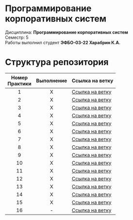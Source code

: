 # Программирование корпоративных систем
Дисциплина: **Программирование корпоративных систем** <br>
Семестр: 5 <br>
Работы выполнил студент **ЭФБО-03-22 Харабрин К.А.** <br>

# Структура репозитория
| Номер<br>Практики | Выполнение | Ссылка на ветку |
|:---:|:---:|---|
| 1 | X | [Ссылка на ветку](https://github.com/Vln4ik/PKS/tree/Practice-1) |
| 2 | X | [Ссылка на ветку](https://github.com/Vln4ik/PKS/tree/Practice-2) |
| 3 | X | [Ссылка на ветку](https://github.com/Vln4ik/PKS/tree/Practice-3) |
| 4 | X | [Ссылка на ветку](https://github.com/Vln4ik/PKS/tree/Practice-4) |
| 5 | X | [Ссылка на ветку](https://github.com/Vln4ik/PKS/tree/Practice-5) |
| 6 | X | [Ссылка на ветку](https://github.com/Vln4ik/PKS/tree/Practice-6) |
| 7 | X | [Ссылка на ветку](https://github.com/Vln4ik/PKS/tree/Practice-7) |
| 8 | X | [Ссылка на ветку](https://github.com/Vln4ik/PKS/tree/Practice-8) |
| 9 | X | [Ссылка на ветку](https://github.com/Vln4ik/PKS/tree/Practice-9) |
| 10 | X | [Ссылка на ветку](https://github.com/Vln4ik/PKS/tree/Practice-10) |
| 11 | X | [Ссылка на ветку](https://github.com/Vln4ik/PKS/tree/Practice-11) |
| 12 | X | [Ссылка на ветку](https://github.com/Vln4ik/PKS/tree/Practice-12) |
| 13 | X | [Ссылка на ветку](https://github.com/Vln4ik/PKS/tree/Practice-13) |
| 14 | X | [Ссылка на ветку](https://github.com/Vln4ik/PKS/tree/Practice-14) |
| 15 | X | [Ссылка на ветку](https://github.com/Vln4ik/PKS/tree/Practice-15) |
| 16 | - | [Ссылка на ветку](https://github.com/Vln4ik/PKS/tree/Practice-16) |
